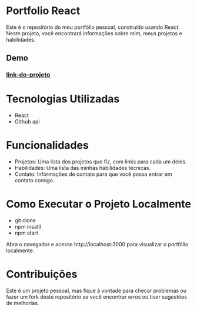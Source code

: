 # Portfolio  React

Este é o repositório do meu portfólio pessoal, construído usando React. Neste projeto, você encontrará informações sobre mim, meus projetos e habilidades.

## Demo
### [link-do-projeto](https://portifolio-theta-dusky.vercel.app/)

# Tecnologias Utilizadas
* React
* Github api

# Funcionalidades
* Projetos: Uma lista dos projetos que fiz, com links para cada um deles.
* Habilidades: Uma lista das minhas habilidades técnicas.
* Contato: Informações de contato para que você possa entrar em contato comigo.

# Como Executar o Projeto Localmente
* git clone
* npm insatll
* npm start
  
 Abra o navegador e acesse http://localhost:3000 para visualizar o portfólio localmente.

# Contribuições

Este é um projeto pessoal, mas fique à vontade para checar problemas ou fazer um fork deste repositório se você encontrar erros ou tiver sugestões de melhorias.

